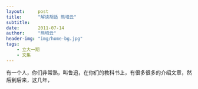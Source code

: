 ```yaml
---
layout:     post
title:      "解读胡适 熊培云"
subtitle:
date:       2011-07-14
author:     "熊培云"
header-img: "img/home-bg.jpg"
tags:
    - 立大一期
    - 文集
---
```


有一个人，你们非常熟，叫鲁迅，在你们的教科书上，有很多很多的介绍文章，然后到后来，这几年，
